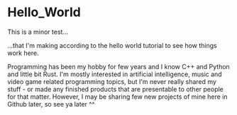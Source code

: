 # Hello_World
This is a minor test...

...that I'm making according to the hello world tutorial to see how things work here.

Programming has been my hobby for few years and I know C++ and Python and little bit Rust. I'm mostly interested in artificial intelligence, music and video game related programming topics, but I'm never really shared my stuff - or made any finished products that are presentable to other people for that matter. However, I may be sharing few new projects of mine here in Github later, so see ya later ^^
